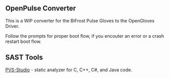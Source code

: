 ## OpenPulse Converter

This is a WIP converter for the BiFrost Pulse Gloves to the OpenGloves Driver.


Follow the prompts for proper boot flow, if you encouter an error or a crash restart boot flow.


## SAST Tools

[PVS-Studio](https://pvs-studio.com/en/pvs-studio/?utm_source=website&utm_medium=github&utm_campaign=open_source) - static analyzer for C, C++, C#, and Java code.